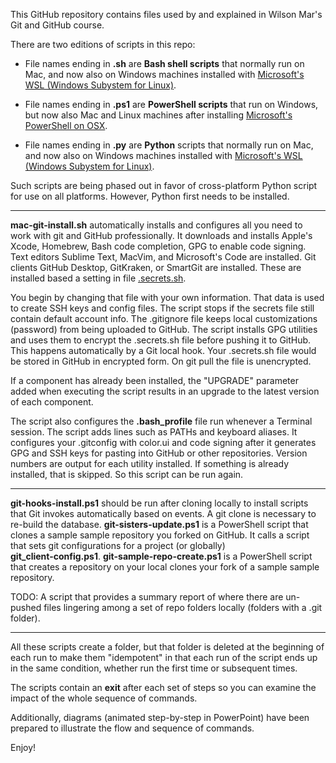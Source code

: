 This GitHub repository contains files used by and explained in Wilson Mar's
Git and GitHub course.

There are two editions of scripts in this repo:

* File names ending in <strong>.sh</strong> are <strong>Bash shell scripts</strong> 
that normally run on Mac,
and now also on Windows machines installed with <a target="_blank" href="https://wilsonmar.github.io/bash-windows/">Microsoft's WSL (Windows Subystem for Linux)</a>.

* File names ending in <strong>.ps1</strong> are <strong>PowerShell scripts</strong> 
that run on Windows,
but now also Mac and Linux machines after installing <a target="_blank" href="https://wilsonmar.github.io/powershell-on-mac/">Microsoft's PowerShell on OSX</a>.

* File names ending in <strong>.py</strong> are <strong>Python</strong> scripts that normally run on Mac,
and now also on Windows machines installed with <a target="_blank" href="https://wilsonmar.github.io/bash-windows/">Microsoft's WSL (Windows Subystem for Linux)</a>.

Such scripts are being phased out in favor of cross-platform Python script for use on all platforms. However, Python first needs to be installed.

<hr />

<a name="mac-git-install.sh">
<strong>mac-git-install.sh</strong> automatically installs and configures all you need to work with git and GitHub professionally. It downloads and installs Apple's Xcode, Homebrew, Bash code completion, GPG to enable code signing. Text editors Sublime Text, MacVim, and Microsoft's Code are installed. Git clients GitHub Desktop, GitKraken, or SmartGit are installed. These are installed based a setting in file <a target="_blank" href="https://github.com/wilsonmar/git-utilities/blob/master/.secrets.sh">.secrets.sh</a>.

You begin by changing that file with your own information. That data is used to create SSH keys and config files. The script stops if the secrets file still contain default account info. The <secret>.gitignore</secret> file keeps local customizations (password) from being uploaded to GitHub. The script installs GPG utilities and uses them to encrypt the .secrets.sh file before pushing it to GitHub. This happens automatically by a Git local hook. Your .secrets.sh file would be stored in GitHub in encrypted form. On git pull the file is unencrypted.

If a component has already been installed, the "UPGRADE" parameter added when executing the script results in an upgrade to the latest version of each component.

The script also configures the <strong>.bash_profile</strong> file run whenever a Terminal session. The script adds lines such as PATHs and keyboard aliases. It configures your .gitconfig with color.ui and code signing after it generates GPG and SSH keys for pasting into GitHub or other repositories. Version numbers are output for each utility installed.
If something is already installed, that is skipped. So this script can be run again.


<hr />

<a name="git-hooks-install.ps1">
<strong>git-hooks-install.ps1</strong> should be run after cloning locally
to install scripts that Git invokes automatically based on events.
A git clone is necessary to re-build the database.


<a name="git-sisters-update.ps1">
<strong>git-sisters-update.ps1</strong> is a PowerShell script that
clones a sample sample repository you forked on GitHub.
It calls a script that sets git configurations for a project (or globally)<br />
<strong>git_client-config.ps1</strong>.


<a name="git-sample-repo-create.ps1">
<strong>git-sample-repo-create.ps1</strong> is a PowerShell script that
creates a repository on your local clones your fork of a sample sample repository.

TODO: A script that provides a summary report of where there are un-pushed files lingering among a set of  repo folders locally (folders with a .git folder).

<hr />

All these scripts create a folder, but that folder is deleted at the beginning of each run
to make them "idempotent" in that each run of the script ends up in the same condition,
whether run the first time or subsequent times.

The scripts contain an <strong>exit</strong> after each set of steps
so you can examine the impact of the whole sequence of commands.

Additionally, diagrams (animated step-by-step in PowerPoint) have been prepared to illustrate the flow and sequence of commands.

Enjoy!

